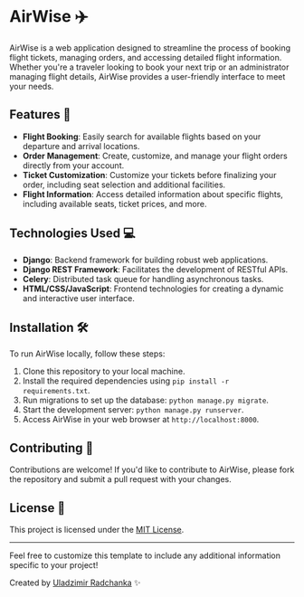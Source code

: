 # AirWise ✈️

AirWise is a web application designed to streamline the process of booking flight tickets, managing orders, and accessing detailed flight information. Whether you're a traveler looking to book your next trip or an administrator managing flight details, AirWise provides a user-friendly interface to meet your needs.

## Features 🚀

- **Flight Booking**: Easily search for available flights based on your departure and arrival locations.
- **Order Management**: Create, customize, and manage your flight orders directly from your account.
- **Ticket Customization**: Customize your tickets before finalizing your order, including seat selection and additional facilities.
- **Flight Information**: Access detailed information about specific flights, including available seats, ticket prices, and more.

## Technologies Used 💻

- **Django**: Backend framework for building robust web applications.
- **Django REST Framework**: Facilitates the development of RESTful APIs.
- **Celery**: Distributed task queue for handling asynchronous tasks.
- **HTML/CSS/JavaScript**: Frontend technologies for creating a dynamic and interactive user interface.

## Installation 🛠️

To run AirWise locally, follow these steps:

1. Clone this repository to your local machine.
2. Install the required dependencies using `pip install -r requirements.txt`.
3. Run migrations to set up the database: `python manage.py migrate`.
4. Start the development server: `python manage.py runserver`.
5. Access AirWise in your web browser at `http://localhost:8000`.

## Contributing 🤝

Contributions are welcome! If you'd like to contribute to AirWise, please fork the repository and submit a pull request with your changes.

## License 📝

This project is licensed under the [MIT License](LICENSE).

---

Feel free to customize this template to include any additional information specific to your project!

Created by [Uladzimir Radchanka](URadchanka@gmail.com) ✨
